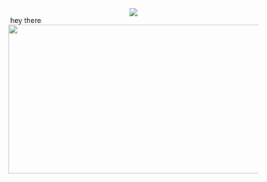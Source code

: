 <div id="header" align="center">
  <img src="[https://media.giphy.com/media/jM4NGpvx6jZmW93hcZ/giphy.gif](https://media.giphy.com/media/3ov9jNziFTMfzSumAw/giphy.gif)"/>
</div>

<img src="https://komarev.com/ghpvc/?username=per-mail&style=flat-square&color=blue" alt=""/>
hey there 

<div align="center">
  <img src="[https://media.giphy.com/media/dWesBcTLavkZuG35MI/giphy.gif" width="600" height="300](https://media.giphy.com/media/QpVUMRUJGokfqXyfa1/giphy.gif)"/>
</div>
